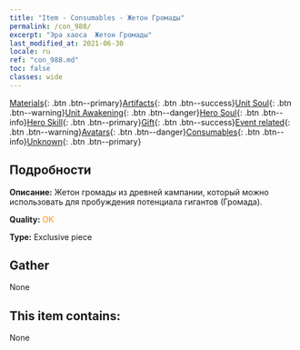 ```yaml
---
title: "Item - Consumables - Жетон Громады"
permalink: /con_988/
excerpt: "Эра хаоса  Жетон Громады"
last_modified_at: 2021-06-30
locale: ru
ref: "con_988.md"
toc: false
classes: wide
---
```

 [Materials](/ItemsRU/){: .btn .btn--primary}[Artifacts](/ItemsRU/Artifacts/){: .btn .btn--success}[Unit Soul](/ItemsRU/UnitSoul/){: .btn .btn--warning}[Unit Awakening](/ItemsRU/UnitAwakening/){: .btn .btn--danger}[Hero Soul](/ItemsRU/HeroSoul/){: .btn .btn--info}[Hero Skill](/ItemsRU/HeroSkill/){: .btn .btn--primary}[Gift](/ItemsRU/Gift/){: .btn .btn--success}[Event related](/ItemsRU/Events/){: .btn .btn--warning}[Avatars](/ItemsRU/Avatars/){: .btn .btn--danger}[Consumables](/ItemsRU/Consumables/){: .btn .btn--info}[Unknown](/ItemsRU/Unknown/){: .btn .btn--primary}

## Подробности
 **Описание:** Жетон громады из древней кампании, который можно использовать для пробуждения потенциала гигантов (Громада).

 **Quality:** <span style="color: #FF8C00">OK</span>

 **Type:** Exclusive piece

## Gather

  None

## This item contains:

  None

